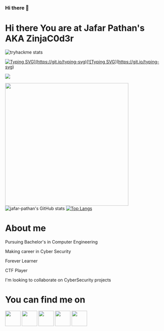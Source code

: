 ### Hi there 👋

<!--
**jafar-pathan/jafar-pathan** is a ✨ _special_ ✨ repository because its `README.md` (this file) appears on your GitHub profile.

Here are some ideas to get you started:

- 🔭 I’m currently working on ...
- 🌱 I’m currently learning ...
- 👯 I’m looking to collaborate on ...
- 🤔 I’m looking for help with ...
- 💬 Ask me about ...
- 📫 How to reach me: ...
- 😄 Pronouns: ...
- ⚡ Fun fact: ...
-->

# Hi there You are at Jafar Pathan's AKA ZinjaC0d3r

![tryhackme stats](https://raw.githubusercontent.com/zinja-coder/zinja-coder/master/assets/thm_propic.png)

[![Typing SVG](https://readme-typing-svg.herokuapp.com?lines=Why+think+out+of+the+box+..)](https://git.io/typing-svg)[![Typing SVG](https://readme-typing-svg.herokuapp.com?lines=..+W3hN+Y0U+c@N+h4ck+the+box+..x\))](https://git.io/typing-svg)

![](https://komarev.com/ghpvc/?username=zinja-coder)

<a href="https://github.com/jafar-pathan/" target="blank"><img align="center" src="https://hackernoon.com/_next/image?url=https%3A%2F%2Fcdn.hackernoon.com%2Fimages%2FqzwLxrUAy2MQdbMWWHtpefkRrGx2-00037t6.png&w=1200&q=75" height="400" /></a>
![jafar-pathan's GitHub stats](https://github-readme-stats.vercel.app/api?username=zinja-coder&show_icons=true&theme=dark)
[![Top Langs](https://github-readme-stats.vercel.app/api/top-langs/?username=zinja-coder&layout=compact)](https://github.com/anuraghazra/github-readme-stats)

# About me
Pursuing Bachelor's in Computer Engineering

Making career in Cyber Security

Forever Learner

CTF Player

I'm looking to collaborate on CyberSecurity projects


# You can find me on 

<a href="https://www.linkedin.com/in/jafar-pathan-7109821aa/" target="blank"><img align="center" src="https://simpleicons.org/icons/linkedin.svg" height="50"/></a>
<a href="https://hackerrank.com/zinjacoder007/" target="_blank"><img align="center" src="https://simpleicons.org/icons/hackerrank.svg" height="50"/></a>
<a href="https://github.com/jafar-pathan" target="_blank"><img align="center" src="https://simpleicons.org/icons/github.svg" height="50"/></a>
<a href="https://app.hackthebox.com/profile/1123401" target="_blank"><img align="center" src="https://simpleicons.org/icons/hackthebox.svg" height="50"/></a>
<a href="https://tryhackme.com/p/Z1njaC0d3r" target="_blank"><img align="center" src="https://simpleicons.org/icons/tryhackme.svg" height="50"/></a>



